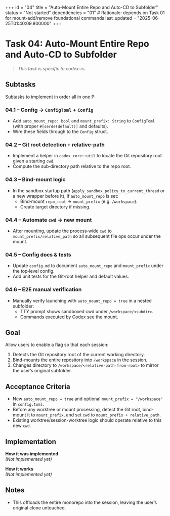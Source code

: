+++
id = "04"
title = "Auto-Mount Entire Repo and Auto-CD to Subfolder"
status = "Not started"
dependencies = "01" # Rationale: depends on Task 01 for mount-add/remove foundational commands
last_updated = "2025-06-25T01:40:09.800000"
+++

# Task 04: Auto-Mount Entire Repo and Auto-CD to Subfolder

> *This task is specific to codex-rs.*

## Subtasks

Subtasks to implement in order all in one P:

### 04.1 – Config → `ConfigToml` + `Config`
- Add `auto_mount_repo: bool` and `mount_prefix: String` to `ConfigToml` (with proper `#[serde(default)]` and defaults).
- Wire these fields through to the `Config` struct.

### 04.2 – Git root detection + relative‐path
- Implement a helper in `codex_core::util` to locate the Git repository root given a starting `cwd`.
- Compute the sub‐directory path relative to the repo root.

### 04.3 – Bind‑mount logic
- In the sandbox startup path (`apply_sandbox_policy_to_current_thread` or a new wrapper before it), if `auto_mount_repo` is set:
  - Bind‑mount `repo_root` → `mount_prefix` (e.g. `/workspace`).
  - Create target directory if missing.

### 04.4 – Automate `cwd` → new mount
- After mounting, update the process‐wide `cwd` to `mount_prefix/relative_path` so all subsequent file ops occur under the mount.

### 04.5 – Config docs & tests
- Update `config.md` to document `auto_mount_repo` and `mount_prefix` under the top‐level config.
- Add unit tests for the Git‐root helper and default values.

### 04.6 – E2E manual verification
- Manually verify launching with `auto_mount_repo = true` in a nested subfolder:
  - TTY prompt shows sandboxed cwd under `/workspace/<subdir>`.
  - Commands executed by Codex see the mount.

## Goal
Allow users to enable a flag so that each session:

1. Detects the Git repository root of the current working directory.
2. Bind-mounts the entire repository into `/workspace` in the session.
3. Changes directory to `/workspace/<relative-path-from-root>` to mirror the user’s original subfolder.

## Acceptance Criteria
- New `auto_mount_repo = true` and optional `mount_prefix = "/workspace"` in `config.toml`.
- Before any worktree or mount processing, detect the Git root, bind-mount it to `mount_prefix`, and set `cwd` to `mount_prefix + relative_path`.
- Existing worktree/session-worktree logic should operate relative to this new `cwd`.

## Implementation

**How it was implemented**  
*(Not implemented yet)*

**How it works**  
*(Not implemented yet)*

## Notes
- This offloads the entire monorepo into the session, leaving the user’s original clone untouched.
